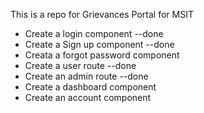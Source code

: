 This is a repo for Grievances Portal for MSIT

-   Create a login component --done
-   Create a Sign up component --done
-   Creata a forgot password component
-   Create a user route --done
-   Create an admin route --done
-   Create a dashboard component
-   Create an account component
